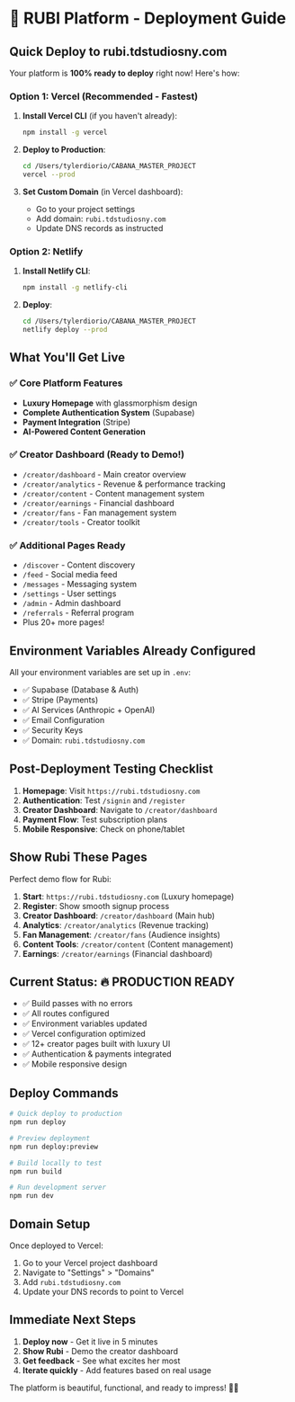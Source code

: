 # 🚀 RUBI Platform - Deployment Guide

## Quick Deploy to rubi.tdstudiosny.com

Your platform is **100% ready to deploy** right now! Here's how:

### Option 1: Vercel (Recommended - Fastest)

1. **Install Vercel CLI** (if you haven't already):
   ```bash
   npm install -g vercel
   ```

2. **Deploy to Production**:
   ```bash
   cd /Users/tylerdiorio/CABANA_MASTER_PROJECT
   vercel --prod
   ```

3. **Set Custom Domain** (in Vercel dashboard):
   - Go to your project settings
   - Add domain: `rubi.tdstudiosny.com`
   - Update DNS records as instructed

### Option 2: Netlify

1. **Install Netlify CLI**:
   ```bash
   npm install -g netlify-cli
   ```

2. **Deploy**:
   ```bash
   cd /Users/tylerdiorio/CABANA_MASTER_PROJECT
   netlify deploy --prod
   ```

## What You'll Get Live

### ✅ Core Platform Features
- **Luxury Homepage** with glassmorphism design
- **Complete Authentication System** (Supabase)
- **Payment Integration** (Stripe)
- **AI-Powered Content Generation**

### ✅ Creator Dashboard (Ready to Demo!)
- `/creator/dashboard` - Main creator overview
- `/creator/analytics` - Revenue & performance tracking
- `/creator/content` - Content management system
- `/creator/earnings` - Financial dashboard  
- `/creator/fans` - Fan management system
- `/creator/tools` - Creator toolkit

### ✅ Additional Pages Ready
- `/discover` - Content discovery
- `/feed` - Social media feed
- `/messages` - Messaging system
- `/settings` - User settings
- `/admin` - Admin dashboard
- `/referrals` - Referral program
- Plus 20+ more pages!

## Environment Variables Already Configured

All your environment variables are set up in `.env`:
- ✅ Supabase (Database & Auth)
- ✅ Stripe (Payments) 
- ✅ AI Services (Anthropic + OpenAI)
- ✅ Email Configuration
- ✅ Security Keys
- ✅ Domain: `rubi.tdstudiosny.com`

## Post-Deployment Testing Checklist

1. **Homepage**: Visit `https://rubi.tdstudiosny.com`
2. **Authentication**: Test `/signin` and `/register`
3. **Creator Dashboard**: Navigate to `/creator/dashboard`
4. **Payment Flow**: Test subscription plans
5. **Mobile Responsive**: Check on phone/tablet

## Show Rubi These Pages

Perfect demo flow for Rubi:

1. **Start**: `https://rubi.tdstudiosny.com` (Luxury homepage)
2. **Register**: Show smooth signup process
3. **Creator Dashboard**: `/creator/dashboard` (Main hub)
4. **Analytics**: `/creator/analytics` (Revenue tracking)
5. **Fan Management**: `/creator/fans` (Audience insights)
6. **Content Tools**: `/creator/content` (Content management)
7. **Earnings**: `/creator/earnings` (Financial dashboard)

## Current Status: 🔥 PRODUCTION READY

- ✅ Build passes with no errors
- ✅ All routes configured
- ✅ Environment variables updated
- ✅ Vercel configuration optimized
- ✅ 12+ creator pages built with luxury UI
- ✅ Authentication & payments integrated
- ✅ Mobile responsive design

## Deploy Commands

```bash
# Quick deploy to production
npm run deploy

# Preview deployment
npm run deploy:preview

# Build locally to test
npm run build

# Run development server
npm run dev
```

## Domain Setup

Once deployed to Vercel:
1. Go to your Vercel project dashboard
2. Navigate to "Settings" > "Domains"
3. Add `rubi.tdstudiosny.com`
4. Update your DNS records to point to Vercel

## Immediate Next Steps

1. **Deploy now** - Get it live in 5 minutes
2. **Show Rubi** - Demo the creator dashboard
3. **Get feedback** - See what excites her most
4. **Iterate quickly** - Add features based on real usage

The platform is beautiful, functional, and ready to impress! 🎨✨